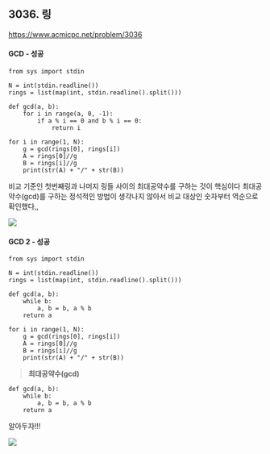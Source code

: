 ## 3036. 링
https://www.acmicpc.net/problem/3036

#### GCD - 성공
```
from sys import stdin

N = int(stdin.readline())
rings = list(map(int, stdin.readline().split()))

def gcd(a, b):
    for i in range(a, 0, -1):
        if a % i == 0 and b % i == 0:
            return i

for i in range(1, N):
    g = gcd(rings[0], rings[i])
    A = rings[0]//g
    B = rings[i]//g
    print(str(A) + "/" + str(B))
```
비교 기준인 첫번째링과 나머지 링들 사이의 최대공약수를 구하는 것이 핵심이다
최대공약수(gcd)를 구하는 정석적인 방법이 생각나지 않아서 비교 대상인 숫자부터 역순으로 확인했다,,

![](https://velog.velcdn.com/images/jsh5408/post/2a25005b-4a50-4319-8cd0-6154c9451304/image.png)

#### GCD 2 - 성공
```
from sys import stdin

N = int(stdin.readline())
rings = list(map(int, stdin.readline().split()))

def gcd(a, b):
    while b:
        a, b = b, a % b
    return a

for i in range(1, N):
    g = gcd(rings[0], rings[i])
    A = rings[0]//g
    B = rings[i]//g
    print(str(A) + "/" + str(B))
```

> **최대공약수(gcd)**
```
def gcd(a, b):
    while b:
        a, b = b, a % b
    return a
```

알아두자!!!

![](https://velog.velcdn.com/images/jsh5408/post/d913ce4b-59c3-464d-93d8-cda5ddb0ab80/image.png)

